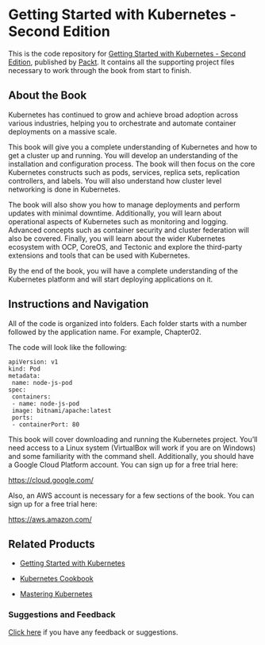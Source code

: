 # Getting Started with Kubernetes - Second Edition
This is the code repository for [Getting Started with Kubernetes - Second Edition](https://www.packtpub.com/virtualization-and-cloud/getting-started-kubernetes-second-edition?utm_source=github&utm_medium=repository&utm_campaign=9781787283367), published by [Packt](https://www.packtpub.com/?utm_source=github). It contains all the supporting project files necessary to work through the book from start to finish.
## About the Book
Kubernetes has continued to grow and achieve broad adoption across various industries, helping you to orchestrate and automate container deployments on a massive scale.

This book will give you a complete understanding of Kubernetes and how to get a cluster up and running. You will develop an understanding of the installation and configuration process. The book will then focus on the core Kubernetes constructs such as pods, services, replica sets, replication controllers, and labels. You will also understand how cluster level networking is done in Kubernetes.

The book will also show you how to manage deployments and perform updates with minimal downtime. Additionally, you will learn about operational aspects of Kubernetes such as monitoring and logging. Advanced concepts such as container security and cluster federation will also be covered. Finally, you will learn about the wider Kubernetes ecosystem with OCP, CoreOS, and Tectonic and explore the third-party extensions and tools that can be used with Kubernetes.

By the end of the book, you will have a complete understanding of the Kubernetes platform and will start deploying applications on it.
## Instructions and Navigation
All of the code is organized into folders. Each folder starts with a number followed by the application name. For example, Chapter02.



The code will look like the following:
```
apiVersion: v1
kind: Pod
metadata:
 name: node-js-pod
spec:
 containers:
 - name: node-js-pod
 image: bitnami/apache:latest
 ports:
 - containerPort: 80
```

This book will cover downloading and running the Kubernetes project. You’ll need access to a Linux system (VirtualBox will work if you are on Windows) and some familiarity with the command shell.
Additionally, you should have a Google Cloud Platform account. You can sign up for a free trial here:

https://cloud.google.com/

Also, an AWS account is necessary for a few sections of the book. You can sign up for a free trial here:

https://aws.amazon.com/

## Related Products
* [Getting Started with Kubernetes](https://www.packtpub.com/virtualization-and-cloud/getting-started-kubernetes?utm_source=github&utm_medium=repository&utm_campaign=9781784394035)

* [Kubernetes Cookbook](https://www.packtpub.com/virtualization-and-cloud/kubernetes-cookbook?utm_source=github&utm_medium=repository&utm_campaign=9781785880063)

* [Mastering Kubernetes](https://www.packtpub.com/virtualization-and-cloud/mastering-kubernetes?utm_source=github&utm_medium=repository&utm_campaign=9781786461001)

### Suggestions and Feedback
[Click here](https://docs.google.com/forms/d/e/1FAIpQLSe5qwunkGf6PUvzPirPDtuy1Du5Rlzew23UBp2S-P3wB-GcwQ/viewform) if you have any feedback or suggestions.

